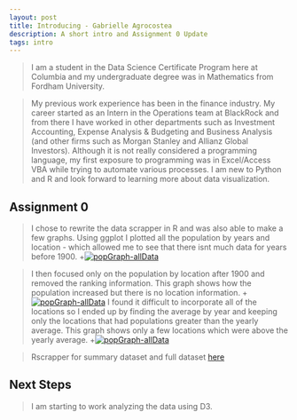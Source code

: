 ```yaml
---
layout: post
title: Introducing - Gabrielle Agrocostea
description: A short intro and Assignment 0 Update
tags: intro
---
```


>I am a student in the Data Science Certificate Program here at Columbia and my undergraduate degree was in Mathematics from Fordham University.

>My previous work experience has been in the finance industry. My career started as an Intern in the Operations team at BlackRock and from there I have worked in other departments such as Investment Accounting, Expense Analysis & Budgeting and Business Analysis (and other firms such as Morgan Stanley and Allianz Global Investors). Although it is not really considered a programming language, my first exposure to programming was in Excel/Access VBA while trying to automate various processes. I am new to Python and R and look forward to learning more about data visualization.

## Assignment 0 
>I chose to rewrite the data scrapper in R and was also able to make a few graphs.
Using ggplot I plotted all the population by years and location - which allowed me to see that there isnt much data for years before 1900. 
+[![popGraph-allData](http://Gabya06.github.io/edav/assets/popGraph-allData.png)](http://Gabya06.github.io/edav/assets/popGraph-allData.png)

>I then focused only on the population by location after 1900 and removed the ranking information. This graph shows how the population increased but there is no location information. 
+[![popGraph-allData](http://Gabya06.github.io/edav/assets/popGraph-reducedData.png)](http://Gabya06.github.io/edav/assets/popGraph-reducedData.png)
>I found it difficult to incorporate all of the locations so I ended up by finding the average by year and keeping only the locations that had populations greater than the yearly average. This graph shows only a few locations which were above the yearly average.
+[![popGraph-allData](http://Gabya06.github.io/edav/assets/popGraph-byCity.png)](http://Gabya06.github.io/edav/assets/popGraph-byCity.png)

> Rscrapper for summary dataset and full dataset [here](https://github.com/malecki/edav/tree/gh-pages/projects/popgraph/rscrapper/scrape-population.R)

## Next Steps
> I am starting to work analyzing the data using D3.
